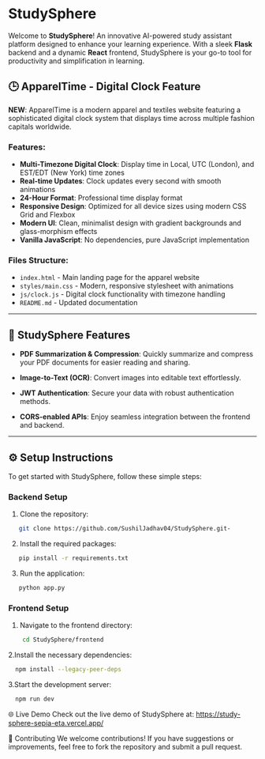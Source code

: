 # StudySphere

Welcome to **StudySphere**! An innovative AI-powered study assistant platform designed to enhance your learning experience. With a sleek **Flask** backend and a dynamic **React** frontend, StudySphere is your go-to tool for productivity and simplification in learning.

## 🕒 ApparelTime - Digital Clock Feature

**NEW**: ApparelTime is a modern apparel and textiles website featuring a sophisticated digital clock system that displays time across multiple fashion capitals worldwide.

### Features:
- **Multi-Timezone Digital Clock**: Display time in Local, UTC (London), and EST/EDT (New York) time zones
- **Real-time Updates**: Clock updates every second with smooth animations
- **24-Hour Format**: Professional time display format
- **Responsive Design**: Optimized for all device sizes using modern CSS Grid and Flexbox
- **Modern UI**: Clean, minimalist design with gradient backgrounds and glass-morphism effects
- **Vanilla JavaScript**: No dependencies, pure JavaScript implementation

### Files Structure:
- `index.html` - Main landing page for the apparel website
- `styles/main.css` - Modern, responsive stylesheet with animations
- `js/clock.js` - Digital clock functionality with timezone handling
- `README.md` - Updated documentation

---

## 🚀 StudySphere Features

  
- **PDF Summarization & Compression**: Quickly summarize and compress your PDF documents for easier reading and sharing.
  
- **Image-to-Text (OCR)**: Convert images into editable text effortlessly.
  
- **JWT Authentication**: Secure your data with robust authentication methods.
  
- **CORS-enabled APIs**: Enjoy seamless integration between the frontend and backend.

---

## ⚙️ Setup Instructions

To get started with StudySphere, follow these simple steps:

### Backend Setup

1. Clone the repository:
```bash
   git clone https://github.com/SushilJadhav04/StudySphere.git-
   ```

2. Install the required packages:
```bash
   pip install -r requirements.txt
   ```

3. Run the application:
```bash
   python app.py
```

### Frontend Setup
1. Navigate to the frontend directory:
```bash
    cd StudySphere/frontend
```

2.Install the necessary dependencies:
```bash
  npm install --legacy-peer-deps
```
3.Start the development server:
```bash
  npm run dev
```


🌐 Live Demo
Check out the live demo of StudySphere at: https://study-sphere-sepia-eta.vercel.app/



🤝 Contributing
We welcome contributions! If you have suggestions or improvements, feel free to fork the repository and submit a pull request.
